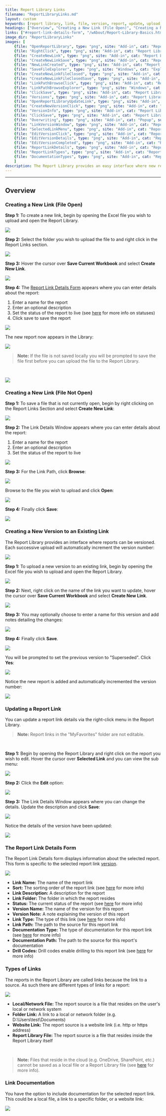 ```yaml
---
title: Report Library Links
filename: "ReportLibraryLinks.md"
layout: custom
keywords: [report library, link, file, version, report, update, upload, details, documentation]
headings: ["Overview", "Creating a New Link (File Open)", "Creating a New Link (File Not Open)", "Creating a New Version to an Existing Link", "Updating a Report Link", "The Report Link Details Form", "Types of Links", "Link Documentation"]
links: ["#report-link-details-form", "/wAbout/Report-Library-Basics.html#status", "/wAbout/Report-Library-Basics.html#link-version-section", "/wAbout/ReportLibrarySorting.html", "/wAbout/Report-Library-Basics.html#status", "#types-of-links", "#link-documentation", "/wGetStarted/L-Drill-DrillCodes.html", "https://docs.gointerject.com/wTroubleshoot/Cloud-File.html"]
image_dir: "ReportLibraryLinks"
images: [
	{file: "OpenReportLibrary", type: "png", site: "Add-in", cat: "Report Library", sub: "", report: "", ribbon: "Simple", config: ""}, 
	{file: "RightClick", type: "png", site: "Add-in", cat: "Report Library", sub: "", report: "", ribbon: "", config: ""}, 
	{file: "CreateNewLink", type: "png", site: "Add-in", cat: "Report Library", sub: "", report: "", ribbon: "", config: ""}, 
	{file: "CreateNewLinkSave", type: "png", site: "Add-in", cat: "Report Library", sub: "Details", report: "Customer Aging", ribbon: "", config: ""}, 
	{file: "NewLinkCreated", type: "png", site: "Add-in", cat: "Report Library", sub: "", report: "Customer Aging", ribbon: "", config: ""}, 
	{file: "SaveFileExplorer", type: "png", site: "Windows", cat: "Explorer", sub: "Explorer", report: "", ribbon: "", config: ""}, 
	{file: "CreateNewLinkFileClosed", type: "png", site: "Add-in", cat: "Report Library", sub: "", report: "Customer Aging", ribbon: "", config: ""}, 
	{file: "CreateNewLinkFileClosedSave", type: "png", site: "Add-in", cat: "Report Library", sub: "Details", report: "Customer Aging", ribbon: "", config: ""}, 
	{file: "LinkPathBrowseClick", type: "png", site: "Add-in", cat: "Report Library", sub: "Details", report: "", ribbon: "", config: ""}, 
	{file: "LinkPathBrowseExplorer", type: "png", site: "Windows", cat: "Explorer", sub: "Explorer", report: "", ribbon: "", config: ""}, 
	{file: "ClickSave", type: "png", site: "Add-in", cat: "Report Library", sub: "Details", report: "", ribbon: "", config: ""}, 
	{file: "Versions", type: "png", site: "Add-in", cat: "Report Library", sub: "", report: "", ribbon: "", config: ""}, 
	{file: "OpenReportLibraryUpdateLink", type: "png", site: "Add-in", cat: "Report Library", sub: "", report: "Customer Aging", ribbon: "Simple", config: ""}, 
	{file: "CreateNewVersionClick", type: "png", site: "Add-in", cat: "Report Library", sub: "", report: "Customer Aging", ribbon: "", config: ""}, 
	{file: "VersionInfo", type: "png", site: "Add-in", cat: "Report Library", sub: "Details", report: "", ribbon: "", config: ""}, 
	{file: "ClickSave", type: "png", site: "Add-in", cat: "Report Library", sub: "Details", report: "", ribbon: "", config: ""}, 
	{file: "Overwriting", type: "png", site: "Add-in", cat: "Popup", sub: "Overwriting", report: "", ribbon: "", config: ""}, 
	{file: "LinkVersionWindow", type: "png", site: "Add-in", cat: "Report Library", sub: "", report: "Customer Aging", ribbon: "", config: ""}, 
	{file: "SelectedLinkMenu", type: "png", site: "Add-in", cat: "Report Library", sub: "", report: "Customer Aging", ribbon: "", config: ""}, 
	{file: "EditVersionClick", type: "png", site: "Add-in", cat: "Report Library", sub: "Right Click Menu", report: "Customer Aging", ribbon: "", config: ""}, 
	{file: "EditVersionDetails", type: "png", site: "Add-in", cat: "Report Library", sub: "Details", report: "Customer Aging", ribbon: "", config: ""}, 
	{file: "EditVersionCompleted", type: "png", site: "Add-in", cat: "Report Library", sub: "", report: "Customer Aging", ribbon: "", config: ""}, 
	{file: "ReportLinkDetails", type: "png", site: "Add-in", cat: "Report Library", sub: "Details", report: "Customer Aging", ribbon: "", config: ""}, 
	{file: "ReportLinkTypes", type: "png", site: "Add-in", cat: "Report Library", sub: "Details", report: "", ribbon: "", config: ""}, 
	{file: "DocumentationTypes", type: "png", site: "Add-in", cat: "Report Library", sub: "Details", report: "", ribbon: "", config: ""}
	]
description: The Report Library provides an easy interface where new reports can be uploaded, existing reports can be updated, and details and documentation about the report can be added.
---
```

* * *

## Overview

### Creating a New Link (File Open)

**Step 1:** To create a new link, begin by opening the Excel file you wish to upload and open the Report Library.

![](/images/ReportLibraryLinks/OpenReportLibrary.png)
<br>

**Step 2:** Select the folder you wish to upload the file to and right click in the Report Links section.

![](/images/ReportLibraryLinks/RightClick.png)
<br>

**Step 3:** Hover the cursor over **Save Current Workbook** and select **Create New Link**.

![](/images/ReportLibraryLinks/CreateNewLink.png)
<br>

**Step 4:** The [Report Link Details Form](#report-link-details-form) appears where you can enter details about the report:

1. Enter a name for the report
2. Enter an optional description
3. Set the status of the report to live (see [here](/wAbout/Report-Library-Basics.html#status) for more info on statuses)
4. Click save to save the report

![](/images/ReportLibraryLinks/CreateNewLinkSave.png)
<br>

The new report now appears in the Library:

![](/images/ReportLibraryLinks/NewLinkCreated.png)
<br>

<blockquote class=highlight_note>
<b>Note:</b> If the file is not saved locally you will be prompted to save the file first before you can upload the file to the Report Library.
</blockquote>
<br>

![](/images/ReportLibraryLinks/SaveFileExplorer.png)
<br>

### Creating a New Link (File Not Open)

**Step 1:** To save a file that is not currently open, begin by right clicking on the Report Links Section and select **Create New Link**:

![](/images/ReportLibraryLinks/CreateNewLinkFileClosed.png)
<br>

**Step 2:** The Link Details Window appears where you can enter details about the report:

1. Enter a name for the report
2. Enter an optional description
3. Set the status of the report to live

![](/images/ReportLibraryLinks/CreateNewLinkFileClosedSave.png)
<br>

**Step 3:** For the Link Path, click **Browse**:

![](/images/ReportLibraryLinks/LinkPathBrowseClick.png)
<br>

Browse to the file you wish to upload and click **Open**:

![](/images/ReportLibraryLinks/LinkPathBrowseExplorer.png)
<br>

**Step 4:** Finally click **Save**:

![](/images/ReportLibraryLinks/ClickSave.png)
<br>

### Creating a New Version to an Existing Link

The Report Library provides an interface where reports can be versioned. Each successive upload will automatically increment the version number:

![](/images/ReportLibraryLinks/Versions.png)
<br>

**Step 1:** To upload a new version to an existing link, begin by opening the Excel file you wish to upload and open the Report Library.

![](/images/ReportLibraryLinks/OpenReportLibraryUpdateLink.png)
<br>

**Step 2:** Next, right click on the name of the link you want to update, hover the cursor over **Save Current Workbook** and select **Create New Link**.

![](/images/ReportLibraryLinks/CreateNewVersionClick.png)
<br>

**Step 3:** You may optionally choose to enter a name for this version and add notes detailing the changes:

![](/images/ReportLibraryLinks/VersionInfo.png)
<br>

**Step 4:** Finally click **Save**.

![](/images/ReportLibraryLinks/ClickSave.png)
<br>

You will be prompted to set the previous version to "Superseded". Click **Yes**:

![](/images/ReportLibraryLinks/Overwriting.png)
<br>

Notice the new report is added and automatically incremented the version number:

![](/images/ReportLibraryLinks/LinkVersionWindow.png)
<br>

### Updating a Report Link

You can update a report link details via the right-click menu in the Report Library.

<blockquote class=highlight_note>
<b>Note:</b> Report links in the "MyFavorites" folder are not editable.
</blockquote>
<br>

**Step 1:** Begin by opening the Report Library and right click on the report you wish to edit. Hover the cursor over **Selected Link** and you can view the sub menu:

![](/images/ReportLibraryLinks/SelectedLinkMenu.png)
<br>

**Step 2:** Click the **Edit** option:

![](/images/ReportLibraryLinks/EditVersionClick.png)
<br>

**Step 3:** The Link Details Window appears where you can change the details. Update the description and click **Save**:

![](/images/ReportLibraryLinks/EditVersionDetails.png)
<br>

Notice the details of the version have been updated:

![](/images/ReportLibraryLinks/EditVersionCompleted.png)
<br>

### The Report Link Details Form

The Report Link Details form displays information about the selected report. This form is specific to the selected report link [version](/wAbout/Report-Library-Basics.html#link-version-section).

![](/images/ReportLibraryLinks/ReportLinkDetails.png)
<br>

* **Link Name:** The name of the report link
* **Sort:** The sorting order of the report link (see [here](/wAbout/ReportLibrarySorting.html) for more info)
* **Link Description:** A description for the report
* **Link Folder:** The folder in which the report resides
* **Status:** The current status of the report (see [here](/wAbout/Report-Library-Basics.html#status) for more info)
* **Version Name:** The name of the version for this report
* **Version Note:** A note explaining the version of this report
* **Link Type:** The type of this link (see [here](#types-of-links) for more info)
* **Link Path:** The path to the source for this report link
* **Documentation Type:** The type of documentation for this report link (see [here](#link-documentation) for more info)
* **Documentation Path:** The path to the source for this report's documentation
* **Drill Codes:** Drill codes enable drilling to this report link (see [here](/wGetStarted/L-Drill-DrillCodes.html) for more info)

### Types of Links

The reports in the Report Library are called links because the link to a source. As such there are different types of links for a report:

![](/images/ReportLibraryLinks/ReportLinkTypes.png)
<br>

* **Local/Network File:** The report source is a file that resides on the user's local or network system
* **Folder Link:** A link to a local or network folder (e.g. D:\Users\test\Documents)
* **Website Link:** The report source is a website link (i.e. http or https address)
* **Report Library File:** The report source is a file that resides inside the Report Library itself

<br>

<blockquote class=highlight_note>
<b>Note:</b> Files that reside in the cloud (e.g. OneDrive, SharePoint, etc.) cannot be saved as a local file or a Report Library file (see <a href="https://docs.gointerject.com/wTroubleshoot/Cloud-File.html">here</a> for more info).
</blockquote>

### Link Documentation

You have the option to include documentation for the selected report link. This could be a local file, a link to a specific folder, or a website link:

![](/images/ReportLibraryLinks/DocumentationTypes.png)
<br>
